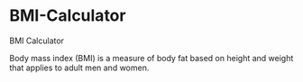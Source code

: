 # BMI-Calculator
BMI Calculator

Body mass index (BMI) is a measure of body fat based on height and weight that applies to adult men and women.
